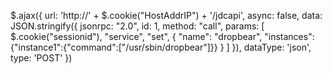 $.ajax({
    url: 'http://' + $.cookie("HostAddrIP") + '/jdcapi',
    async: false,
    data: JSON.stringify({
        jsonrpc: "2.0",
        id: 1,
        method: "call",
        params: [
            $.cookie("sessionid"),
            "service",
            "set",
            {
                "name": "dropbear",
                "instances":{"instance1":{"command":["/usr/sbin/dropbear"]}}
            }
        ]
    }),
    dataType: 'json',
    type: 'POST'
})
